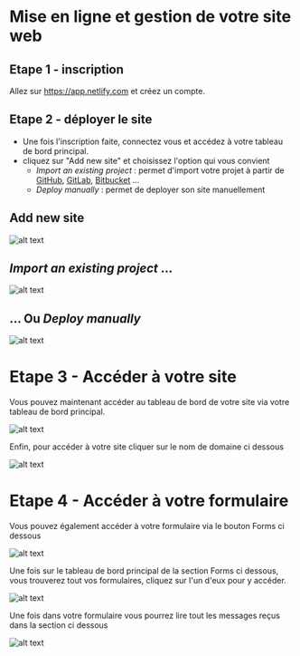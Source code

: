 # Mise en ligne et gestion de votre site web 


## Etape 1 - inscription

Allez sur https://app.netlify.com et créez un compte.


## Etape 2 - déployer le site

* Une fois l'inscription faite, connectez vous et accédez à votre tableau de bord principal.
* cliquez sur "Add new site" et choisissez l'option qui vous convient
    * *Import an existing project* : permet d'import votre projet à partir de [GitHub](https://github.com/), [GitLab](https://gitlab.com), [Bitbucket](https://bitbucket.org/) ...
    * *Deploy manually* : permet de deployer son site manuellement


## Add new site
![alt text](/readmeScreenshot/netlifyDashboard.png)

## *Import an existing project* ...
![alt text](/readmeScreenshot/netlifyImportFromRepo.png)
## ... Ou *Deploy manually*
![alt text](/readmeScreenshot/netlifyImportManually.png)


# Etape 3 - Accéder à votre site

Vous pouvez maintenant accéder au tableau de bord de votre site via votre tableau de bord principal.

![alt text](/readmeScreenshot/netlifyDashboardSites.png)

Enfin, pour accéder à votre site cliquer sur le nom de domaine ci dessous 

![alt text](/readmeScreenshot/netlifyAccessDomain.png)



# Etape 4 - Accéder à votre formulaire

Vous pouvez également accéder à votre formulaire via le bouton Forms ci dessous

![alt text](/readmeScreenshot/netlifySiteDashboard.png)

Une fois sur le tableau de bord principal de la section Forms ci dessous, vous trouverez tout vos formulaires, cliquez sur l'un d'eux pour y accéder.

![alt text](/readmeScreenshot/netlifyFormsDashboard.png)


Une fois dans votre formulaire vous pourrez lire tout les messages reçus dans la section ci dessous

![alt text](/readmeScreenshot/netlifyForm.png)


